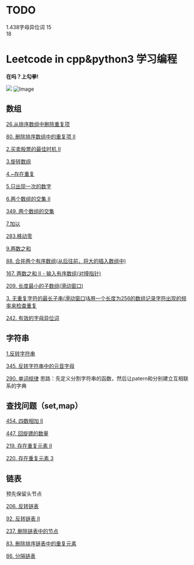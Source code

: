 # TODO

1.438字母异位词
15  
18


# Leetcode in cpp&python3   学习编程 

__在吗？上勾拳!__
                                                      
![](https://github.com/GittersYang/LeetCode/blob/master/a13408bf9eefbf58a688c35201a39b90.jpeg)
![Image](https://github.com/GittersYang/LeetCode/blob/master/a13408bf9eefbf58a688c35201a39b90.jpeg)


## 数组

[26.从排序数组中删除重复项](https://github.com/GittersYang/LeetCode/blob/master/%E5%88%9D%E7%BA%A7%E7%AE%97%E6%B3%95/%E6%95%B0%E7%BB%84/%E4%BB%8E%E6%8E%92%E5%BA%8F%E6%95%B0%E7%BB%84%E4%B8%AD%E5%88%A0%E9%99%A4%E9%87%8D%E5%A4%8D%E9%A1%B9.py)

[80. 删除排序数组中的重复项 II](https://github.com/GittersYang/LeetCode/blob/master/%E5%88%9D%E7%BA%A7%E7%AE%97%E6%B3%95/%E6%95%B0%E7%BB%84/80.%20%E5%88%A0%E9%99%A4%E6%8E%92%E5%BA%8F%E6%95%B0%E7%BB%84%E4%B8%AD%E7%9A%84%E9%87%8D%E5%A4%8D%E9%A1%B9%20II.cpp)

[2.买卖股票的最佳时机 II](https://github.com/GittersYang/LEETCODE-/blob/master/%E5%88%9D%E7%BA%A7%E7%AE%97%E6%B3%95/%E6%95%B0%E7%BB%84/%E4%B9%B0%E5%8D%96%E8%82%A1%E7%A5%A8%E7%9A%84%E6%9C%80%E4%BD%B3%E6%97%B6%E6%9C%BA%20II.py)

[3.旋转数组](https://github.com/GittersYang/LEETCODE-/new/master/%E5%88%9D%E7%BA%A7%E7%AE%97%E6%B3%95/%E6%95%B0%E7%BB%84.py)

[4.~存在重复](https://github.com/GittersYang/LeetCode/blob/master/%E5%88%9D%E7%BA%A7%E7%AE%97%E6%B3%95/%E6%95%B0%E7%BB%84/~%E5%AD%98%E5%9C%A8%E9%87%8D%E5%A4%8D.py)

[5.只出现一次的数字](https://github.com/GittersYang/LeetCode/new/master/%E5%88%9D%E7%BA%A7%E7%AE%97%E6%B3%95/%E6%95%B0%E7%BB%84.py)

[6.两个数组的交集 II](https://github.com/GittersYang/LeetCode/blob/master/%E5%88%9D%E7%BA%A7%E7%AE%97%E6%B3%95/%E6%95%B0%E7%BB%84/%E4%B8%A4%E4%B8%AA%E6%95%B0%E7%BB%84%E7%9A%84%E4%BA%A4%E9%9B%86%20II.py)

[349. 两个数组的交集](https://github.com/GittersYang/LeetCode/blob/master/%E5%88%9D%E7%BA%A7%E7%AE%97%E6%B3%95/%E6%95%B0%E7%BB%84/349.%20%E4%B8%A4%E4%B8%AA%E6%95%B0%E7%BB%84%E7%9A%84%E4%BA%A4%E9%9B%86)

[7.加以](https://github.com/GittersYang/LeetCode/blob/master/%E5%88%9D%E7%BA%A7%E7%AE%97%E6%B3%95/%E6%95%B0%E7%BB%84/%E5%8A%A0%E4%B8%80.py)

[283.移动零](https://github.com/GittersYang/LeetCode/blob/master/%E5%88%9D%E7%BA%A7%E7%AE%97%E6%B3%95/%E6%95%B0%E7%BB%84/%E7%A7%BB%E5%8A%A8%E9%9B%B6.py)

[9.两数之和](https://github.com/GittersYang/LeetCode/blob/master/%E5%88%9D%E7%BA%A7%E7%AE%97%E6%B3%95/%E6%95%B0%E7%BB%84/%E4%B8%A4%E6%95%B0%E4%B9%8B%E5%92%8C.py)

[88. 合并两个有序数组(从后往前，将大的插入数组中)](https://github.com/GittersYang/LeetCode/tree/master/%E5%88%9D%E7%BA%A7%E7%AE%97%E6%B3%95/%E6%95%B0%E7%BB%84)

[167. 两数之和 II - 输入有序数组(对撞指针)](https://github.com/GittersYang/LeetCode/tree/master/%E5%88%9D%E7%BA%A7%E7%AE%97%E6%B3%95/%E6%95%B0%E7%BB%84)

[209. 长度最小的子数组(滑动窗口)](https://github.com/GittersYang/LeetCode/blob/master/%E5%88%9D%E7%BA%A7%E7%AE%97%E6%B3%95/%E6%95%B0%E7%BB%84/209.%20%E9%95%BF%E5%BA%A6%E6%9C%80%E5%B0%8F%E7%9A%84%E5%AD%90%E6%95%B0%E7%BB%84)

[3. 无重复字符的最长子串(滑动窗口)&用一个长度为256的数组记录字符出现的频率来检查重复](https://github.com/GittersYang/LeetCode/blob/master/%E5%88%9D%E7%BA%A7%E7%AE%97%E6%B3%95/%E6%95%B0%E7%BB%84/3.%20%E6%97%A0%E9%87%8D%E5%A4%8D%E5%AD%97%E7%AC%A6%E7%9A%84%E6%9C%80%E9%95%BF%E5%AD%90%E4%B8%B2)

[242. 有效的字母异位词](https://github.com/GittersYang/LeetCode/edit/master/%E5%88%9D%E7%BA%A7%E7%AE%97%E6%B3%95/%E6%95%B0%E7%BB%84/%E6%9C%89%E6%95%88%E7%9A%84%E5%AD%97%E6%AF%8D%E5%BC%82%E4%BD%8D%E8%AF%8D.py)










## 字符串

[1.反转字符串](https://github.com/GittersYang/LeetCode/blob/master/%E5%88%9D%E7%BA%A7%E7%AE%97%E6%B3%95/%E6%95%B0%E7%BB%84/%E5%8F%8D%E8%BD%AC%E5%AD%97%E7%AC%A6%E4%B8%B2.py)

[345. 反转字符串中的元音字母](https://github.com/GittersYang/LeetCode/blob/master/%E5%88%9D%E7%BA%A7%E7%AE%97%E6%B3%95/%E5%AD%97%E7%AC%A6%E4%B8%B2/345.%20%E5%8F%8D%E8%BD%AC%E5%AD%97%E7%AC%A6%E4%B8%B2%E4%B8%AD%E7%9A%84%E5%85%83%E9%9F%B3%E5%AD%97%E6%AF%8D)

[290. 单词规律](https://github.com/GittersYang/LeetCode/blob/master/%E5%88%9D%E7%BA%A7%E7%AE%97%E6%B3%95/%E5%AD%97%E7%AC%A6%E4%B8%B2/290.%20%E5%8D%95%E8%AF%8D%E8%A7%84%E5%BE%8B)
思路：先定义分割字符串的函数，然后让patern和分别建立互相联系的字典


## 查找问题（set,map）

[454. 四数相加 II](https://github.com/GittersYang/LeetCode/blob/master/%E5%88%9D%E7%BA%A7%E7%AE%97%E6%B3%95/%E6%9F%A5%E6%89%BE%E8%A1%A8/454.%20%E5%9B%9B%E6%95%B0%E7%9B%B8%E5%8A%A0%20II)

[447. 回旋镖的数量](https://github.com/GittersYang/LeetCode/blob/master/%E5%88%9D%E7%BA%A7%E7%AE%97%E6%B3%95/%E6%9F%A5%E6%89%BE%E8%A1%A8/447.%20%E5%9B%9E%E6%97%8B%E9%95%96%E7%9A%84%E6%95%B0%E9%87%8F)

[219. 存在重复元素 II](https://github.com/GittersYang/LeetCode/blob/master/%E5%88%9D%E7%BA%A7%E7%AE%97%E6%B3%95/%E6%9F%A5%E6%89%BE%E8%A1%A8/219.%20%E5%AD%98%E5%9C%A8%E9%87%8D%E5%A4%8D%E5%85%83%E7%B4%A0%20II)

[220. 存在重复元素 3](https://github.com/GittersYang/LeetCode/blob/master/%E5%88%9D%E7%BA%A7%E7%AE%97%E6%B3%95/%E6%9F%A5%E6%89%BE%E8%A1%A8/220.%20%E5%AD%98%E5%9C%A8%E9%87%8D%E5%A4%8D%E5%85%83%E7%B4%A0%20III)


## 链表
预先保留头节点

[206. 反转链表](https://github.com/GittersYang/LeetCode/blob/master/%E5%88%9D%E7%BA%A7%E7%AE%97%E6%B3%95/%E9%93%BE%E8%A1%A8/206.%20%E5%8F%8D%E8%BD%AC%E9%93%BE%E8%A1%A8)

[92. 反转链表 II](https://github.com/GittersYang/LeetCode/blob/master/%E5%88%9D%E7%BA%A7%E7%AE%97%E6%B3%95/%E9%93%BE%E8%A1%A8/92.%20%E5%8F%8D%E8%BD%AC%E9%93%BE%E8%A1%A8%20II)

[237. 删除链表中的节点](https://github.com/GittersYang/LeetCode/blob/master/%E5%88%9D%E7%BA%A7%E7%AE%97%E6%B3%95/%E9%93%BE%E8%A1%A8/237.%20%E5%88%A0%E9%99%A4%E9%93%BE%E8%A1%A8%E4%B8%AD%E7%9A%84%E8%8A%82%E7%82%B9)

[83. 删除排序链表中的重复元素](https://github.com/GittersYang/LeetCode/blob/master/%E5%88%9D%E7%BA%A7%E7%AE%97%E6%B3%95/%E9%93%BE%E8%A1%A8/83.%20%E5%88%A0%E9%99%A4%E6%8E%92%E5%BA%8F%E9%93%BE%E8%A1%A8%E4%B8%AD%E7%9A%84%E9%87%8D%E5%A4%8D%E5%85%83%E7%B4%A0)

[86. 分隔链表](https://github.com/GittersYang/LeetCode/blob/master/%E5%88%9D%E7%BA%A7%E7%AE%97%E6%B3%95/%E9%93%BE%E8%A1%A8/86.%20%E5%88%86%E9%9A%94%E9%93%BE%E8%A1%A8)
